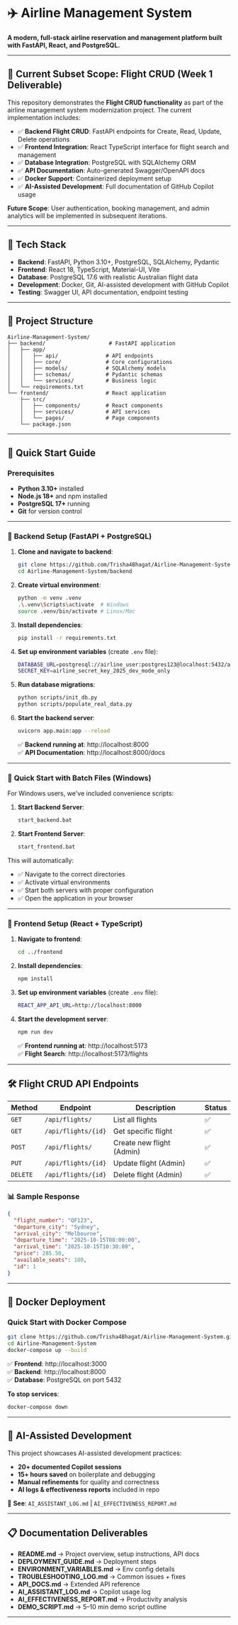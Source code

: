 # ✈️ Airline Management System

**A modern, full-stack airline reservation and management platform built with FastAPI, React, and PostgreSQL.**

---

## 🎯 **Current Subset Scope: Flight CRUD (Week 1 Deliverable)**

This repository demonstrates the **Flight CRUD functionality** as part of the airline management system modernization project. The current implementation includes:

- ✅ **Backend Flight CRUD**: FastAPI endpoints for Create, Read, Update, Delete operations  
- ✅ **Frontend Integration**: React TypeScript interface for flight search and management  
- ✅ **Database Integration**: PostgreSQL with SQLAlchemy ORM  
- ✅ **API Documentation**: Auto-generated Swagger/OpenAPI docs  
- ✅ **Docker Support**: Containerized deployment setup  
- ✅ **AI-Assisted Development**: Full documentation of GitHub Copilot usage  

**Future Scope**: User authentication, booking management, and admin analytics will be implemented in subsequent iterations.

---

## 🎯 **Tech Stack**
- **Backend**: FastAPI, Python 3.10+, PostgreSQL, SQLAlchemy, Pydantic  
- **Frontend**: React 18, TypeScript, Material-UI, Vite  
- **Database**: PostgreSQL 17.6 with realistic Australian flight data  
- **Development**: Docker, Git, AI-assisted development with GitHub Copilot  
- **Testing**: Swagger UI, API documentation, endpoint testing  

---

## 📂 **Project Structure**

```
Airline-Management-System/
├── backend/                    # FastAPI application
│   ├── app/
│   │   ├── api/               # API endpoints
│   │   ├── core/              # Core configurations
│   │   ├── models/            # SQLAlchemy models
│   │   ├── schemas/           # Pydantic schemas
│   │   └── services/          # Business logic
│   └── requirements.txt
└── frontend/                  # React application
    ├── src/
    │   ├── components/        # React components
    │   ├── services/          # API services
    │   └── pages/             # Page components
    └── package.json
```

---

## 🚀 **Quick Start Guide**

### Prerequisites
- **Python 3.10+** installed  
- **Node.js 18+** and npm installed  
- **PostgreSQL 17+** running  
- **Git** for version control  

---

### 🔧 **Backend Setup (FastAPI + PostgreSQL)**

1. **Clone and navigate to backend**:
   ```bash
   git clone https://github.com/Trisha4Bhagat/Airline-Management-System.git
   cd Airline-Management-System/backend
   ```

2. **Create virtual environment**:
   ```bash
   python -m venv .venv
   .\.venv\Scripts\activate  # Windows
   source .venv/bin/activate # Linux/Mac
   ```

3. **Install dependencies**:
   ```bash
   pip install -r requirements.txt
   ```

4. **Set up environment variables** (create `.env` file):
   ```bash
   DATABASE_URL=postgresql://airline_user:postgres123@localhost:5432/airline_db
   SECRET_KEY=airline_secret_key_2025_dev_mode_only
   ```

5. **Run database migrations**:
   ```bash
   python scripts/init_db.py
   python scripts/populate_real_data.py
   ```

6. **Start the backend server**:
   ```bash
   uvicorn app.main:app --reload
   ```

   ✅ **Backend running at**: http://localhost:8000  
   ✅ **API Documentation**: http://localhost:8000/docs

---

### 🎯 **Quick Start with Batch Files (Windows)**

For Windows users, we've included convenience scripts:

1. **Start Backend Server**:
   ```cmd
   start_backend.bat
   ```

2. **Start Frontend Server**:
   ```cmd
   start_frontend.bat
   ```

This will automatically:
- ✅ Navigate to the correct directories
- ✅ Activate virtual environments  
- ✅ Start both servers with proper configuration
- ✅ Open the application in your browser

---

### 🎨 **Frontend Setup (React + TypeScript)**

1. **Navigate to frontend**:
   ```bash
   cd ../frontend
   ```

2. **Install dependencies**:
   ```bash
   npm install
   ```

3. **Set up environment variables** (create `.env` file):
   ```bash
   REACT_APP_API_URL=http://localhost:8000
   ```

4. **Start the development server**:
   ```bash
   npm run dev
   ```

   ✅ **Frontend running at**: http://localhost:5173  
   ✅ **Flight Search**: http://localhost:5173/flights

---

## 🛠️ **Flight CRUD API Endpoints**

| Method | Endpoint | Description | Status |
|--------|----------|-------------|---------|
| `GET` | `/api/flights/` | List all flights | ✅ |
| `GET` | `/api/flights/{id}` | Get specific flight | ✅ |
| `POST` | `/api/flights/` | Create new flight (Admin) | ✅ |
| `PUT` | `/api/flights/{id}` | Update flight (Admin) | ✅ |
| `DELETE` | `/api/flights/{id}` | Delete flight (Admin) | ✅ |

### 📊 **Sample Response**
```json
{
  "flight_number": "QF123",
  "departure_city": "Sydney",
  "arrival_city": "Melbourne",
  "departure_time": "2025-10-15T08:00:00",
  "arrival_time": "2025-10-15T10:30:00",
  "price": 285.50,
  "available_seats": 180,
  "id": 1
}
```

---

## 🐳 **Docker Deployment**

### **Quick Start with Docker Compose**
```bash
git clone https://github.com/Trisha4Bhagat/Airline-Management-System.git
cd Airline-Management-System
docker-compose up --build
```

✅ **Frontend**: http://localhost:3000  
✅ **Backend**: http://localhost:8000  
✅ **Database**: PostgreSQL on port 5432

**To stop services**:
```bash
docker-compose down
```

---

## 🤖 **AI-Assisted Development**

This project showcases AI-assisted development practices:

- **20+ documented Copilot sessions**  
- **15+ hours saved** on boilerplate and debugging  
- **Manual refinements** for quality and correctness  
- **AI logs & effectiveness reports** included in repo  

📁 **See**: `AI_ASSISTANT_LOG.md` | `AI_EFFECTIVENESS_REPORT.md`

---

## 📋 **Documentation Deliverables**

- **README.md** → Project overview, setup instructions, API docs  
- **DEPLOYMENT_GUIDE.md** → Deployment steps  
- **ENVIRONMENT_VARIABLES.md** → Env config details  
- **TROUBLESHOOTING_LOG.md** → Common issues + fixes  
- **API_DOCS.md** → Extended API reference  
- **AI_ASSISTANT_LOG.md** → Copilot usage log  
- **AI_EFFECTIVENESS_REPORT.md** → Productivity analysis  
- **DEMO_SCRIPT.md** → 5–10 min demo script outline

---

